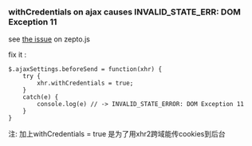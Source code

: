 ### withCredentials on ajax causes INVALID_STATE_ERR: DOM Exception 11

see [the issue](https://github.com/madrobby/zepto/pull/935) on zepto.js

fix it :

```
$.ajaxSettings.beforeSend = function(xhr) {
    try {
        xhr.withCredentials = true;
    }
    catch(e) {
        console.log(e) // -> INVALID_STATE_ERROR: DOM Exception 11
    }
}
```

注: 加上withCredentials = true 是为了用xhr2跨域能传cookies到后台
